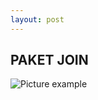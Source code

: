 ```yaml
---
layout: post
---
```


## PAKET JOIN


![Picture example](http://www.flazgliz.com/images/mplan1.jpg)
